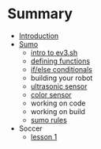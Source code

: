# Summary

* [Introduction](README.md)
* [Sumo](sumo.md)
   * [intro to ev3.sh](sumo_lesson_1.md)
   * [defining functions](lesson_2.md)
   * [if/else conditionals](lesson_3.md)
   * building your robot
   * [ultrasonic sensor](lesson_4.md)
   * [color sensor](color_sensor.md)
   * working on code
   * working on build
   * [sumo rules](sumo_rules.md)
* Soccer
   * [lesson 1](lesson_1.md)

